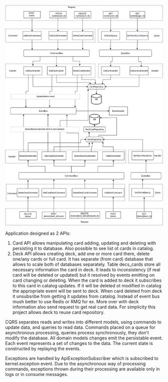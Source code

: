 ![alt text](diagram.png)

Application designed as 2 APIs:
1. Card API allows manipulating card adding, updating and deleting with persisting it to database. Also possible to see list ot cards in catalog.
2. Deck API allows creating deck, add one or more card there, delete one/any cards or full card.
   It has separate (from card) database that allows to scale both of databases separately.
   Table decs_cards store all necessary information the card in deck. It leads to inconsistency (if real card will be deleted or updated) but it resolved by events emitting on card changing or deleting.
   When the card is added to deck it subscribes to this card in catalog updates. If it will be deleted ot modified in catalog the appropriate event will be sent to deck.
   When card deleted from deck it unsubsribe from getting it updates from catalog. Instead of event bus mush better to use Redis or RMQ for ex.
   More over with deck information also send request to get real card data. For simplicity this project allows deck to reuse card repository.

CQRS separates reads and writes into different models, using commands to update data, and queries to read data.
Commands placed on a queue for asynchronous processing, queries process synchronously, they don't modify the database.
All domain models changes emit the persistable event. Each event represents a set of changes to the data.
The current state is constructed by replaying the events.

Exceptions are handled by ApiExceptionSubscriber which is subscribed to kernel.exception event.
Due to the asynchronous way of processing commands, exceptions thrown during their processing are available only in logs or in consume messages.
